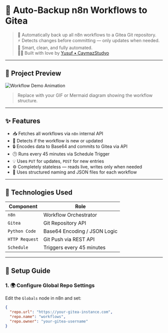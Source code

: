 # 🔄 Auto-Backup n8n Workflows to Gitea

> 💾 Automatically back up all n8n workflows to a Gitea Git repository.  
> ⚡ Detects changes before committing — only updates when needed.  
> 🧠 Smart, clean, and fully automated.  
> 👨‍💻 Built with love by [Yusuf • CaymazStudyo](https://caymazstudyo.com)

---

## 🎥 Project Preview

![Workflow Demo Animation](assets/demo-diagram.gif)

> Replace with your GIF or Mermaid diagram showing the workflow structure.

---

## ✨ Features

- 📥 Fetches all workflows via `n8n` internal API
- 🧠 Detects if the workflow is new or updated
- 🔒 Encodes data to Base64 and commits to Gitea via API
- 🕒 Runs every 45 minutes via Schedule Trigger
- 💡 Uses `PUT` for updates, `POST` for new entries
- ⚙️ Completely stateless — reads live, writes only when needed
- 📂 Uses structured naming and JSON files for each workflow

---

## 🧰 Technologies Used

| Component      | Role                          |
|----------------|-------------------------------|
| `n8n`          | Workflow Orchestrator         |
| `Gitea`        | Git Repository API            |
| `Python Code`  | Base64 Encoding / JSON Logic  |
| `HTTP Request` | Git Push via REST API         |
| `Schedule`     | Triggers every 45 minutes     |

---

## 🚀 Setup Guide

### 1. 🌍 Configure Global Repo Settings

Edit the `Globals` node in n8n and set:

```json
{
  "repo.url": "https://your-gitea-instance.com",
  "repo.name": "workflows",
  "repo.owner": "your-gitea-username"
}
